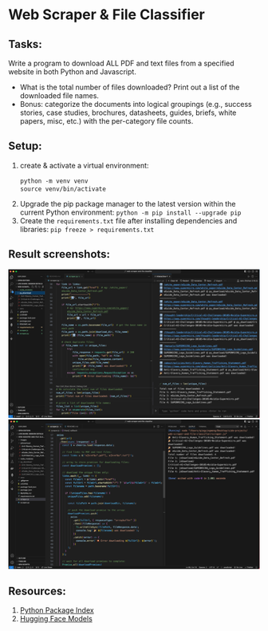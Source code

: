 # Web Scraper & File Classifier

## Tasks:

Write a program to download ALL PDF and text files from a specified website in both Python and Javascript.

- What is the total number of files downloaded? Print out a list of the downloaded file names.
- Bonus: categorize the documents into logical groupings (e.g., success stories, case studies, brochures, datasheets, guides, briefs, white papers, misc, etc.) with the per-category file counts.

## Setup:

1. create & activate a virtual environment:
   ```
   python -m venv venv
   source venv/bin/activate
   ```
2. Upgrade the pip package manager to the latest version within the current Python environment: `python -m pip install --upgrade pip`
3. Create the `requirements.txt` file after installing dependencies and libraries: `pip freeze > requirements.txt`

## Result screenshots:

![python result](images/py_res.png)
![JavaScript result](images/js_res.png)

## Resources:

1. [Python Package Index](https://pypi.org/)
2. [Hugging Face Models](https://huggingface.co/models)
